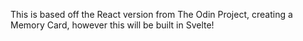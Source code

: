 This is based off the React version from The Odin Project, creating a Memory Card, however this will be built in Svelte!

<!-- Create a new React Project.

Take some time to think about the features you want to implement, which components you need, how to structure your application, and how to get the images from an API. Your application should include a scoreboard, which counts the current score, and a “Best Score”, which shows the highest score you’ve achieved thus far. There should be a function that displays the cards in a random order anytime a user clicks one. Be sure to invoke that function when the component mounts.

You also need a handful of cards that display images and possibly informational text. These cards and texts need to be fetched from an external API. You can use anything from Giphy to a Pokemon API.

Now that you’ve thought about the structure of your application, set up the folder structure and start creating the components.

Style your application so you can show it off!

As always, push the project to GitHub, and don’t forget to deploy it. -->
